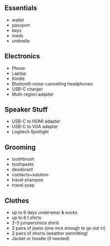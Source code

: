## Essentials
- wallet
- passport
- keys
- meds
- umbrella

## Electronics
- Phone
- Laptop
- Kindle
- Bluetooth noise-cancelling headphones
- USB-C charger
- Multi-region adapter

## Speaker Stuff
- USB-C to HDMI adapter
- USB-C to VGA adapter
- Logitech Spotlight

## Grooming
- toothbrush
- toothpaste
- deodorant
- contacts+solution
- travel shampoo
- travel soap

## Clothes
- up to 6 days underwear & socks
- up to 6 t shirts
- 2-3 jumpers/nice shirts
- 2 pairs of jeans (one nice enough to go out in)
- 2 pairs of shorts (weather permitting)
- Jacket or hoodie (if needed)
